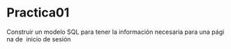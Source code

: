# Practica01
 Construir un modelo SQL para tener la información necesaria para una página de  inicio de sesión
